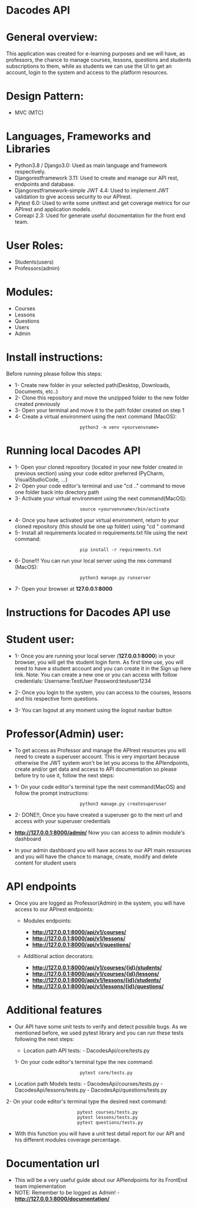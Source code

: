 # Dacodes API

# General overview:

This application was created for e-learning purposes and we will have, as professors, the chance to manage courses, lessons, questions and students subscriptions to them, while
as students we can use the UI to get an account, login to the system and access to the platform resources.

# Design Pattern:
- MVC (MTC)

# Languages, Frameworks and Libraries 
- Python3.8 / Django3.0: Used as main language and framework respectively.
- Djangorestframework 3.11: Used to create and manage our API rest, endpoints and database.
- Djangorestframework-simple JWT 4.4: Used to implement JWT validation to give access security to our APIrest.  
- Pytest 6.0: Used to write some unittest and get coverage metrics for our APIrest and application models.
- Coreapi 2.3: Used for generate useful documentation for the front end team.
 
# User Roles:
- Students(users)
- Professors(admin) 

# Modules:
- Courses
- Lessons
- Questions
- Users
- Admin

# Install instructions:

Before running please follow this steps:

- 1- Create new folder in your selected path(Desktop, Downloads, Documents, etc..)
- 2- Clone this repository and move the unzipped folder to the new folder created previously
- 3- Open your terminal and move it to the path folder created on step 1
- 4- Create a virtual environment using the next command (MacOS):
```
                            python3 -m venv <yourvenvname>
```    

# Running local Dacodes API  

- 1- Open your cloned repository (located in your new folder created in previous section) using
     your code editor preferred (PyCharm, VisualStudioCode, ...)
- 2- Open your code editor's terminal and use "cd .." command to move one folder back into directory path
- 3- Activate your virtual environment using the next command(MacOS):
```
                            source <yourvenvname>/bin/activate
```
- 4- Once you have activated your virtual environment, return to your cloned repository (this should be one up folder) using "cd <reponame>" command 
- 5- Install all requirements located in requirements.txt file using the next command:
```
                            pip install -r requirements.txt
```
- 6- Done!!! You can run your local server using the nex command (MacOS):
```
                            python3 manage.py runserver
```
- 7- Open your browser at **127.0.0.1:8000**

# Instructions for Dacodes API use

# Student user:

- 1- Once you are running your local server (**127.0.0.1:8000**) in your browser, you will get the student login form. 
As first time use, you will need to have a student account and you can create it in the Sign up here link. 
Note: You can create a new one or you can access with follow credentials:
Username:TestUser
Password:testuser1234

- 2- Once you login to the system, you can access to the courses, lessons and his respective form questions.

- 3- You can logout at any moment using the logout navbar button

# Professor(Admin) user:

- To get access as Professor and manage the APIrest resources you will need to create a superuser account. This is very important because otherwise
the JWT system won't be let you access to the APIendpoints, create and/or get data and access to API documentation so please before try to use it, follow
the next steps:

- 1- On your code editor's terminal type the next command(MacOS) and follow the prompt instructions:
```
                            python3 manage.py createsuperuser
```  
- 2- DONE!!, Once you have created a superuser go to the next url and access with your superuser credentials
- **http://127.0.0.1:8000/admin/**
Now you can access to admin module's dashboard

- In your admin dashboard you will have access to our API main resources and you will have the chance to manage, create, modify and delete content
for student users

# API endpoints

- Once you are logged as Professor(Admin) in the system, you will have access to our APIrest endpoints:
    - Modules endpoints:
        - **http://127.0.0.1:8000/api/v1/courses/** 
        - **http://127.0.0.1:8000/api/v1/lessons/**
        - **http://127.0.0.1:8000/api/v1/questions/** 
        
    - Additional action decorators:
        - **http://127.0.0.1:8000/api/v1/courses/{id}/students/**
        - **http://127.0.0.1:8000/api/v1/courses/{id}/lessons/**
        - **http://127.0.0.1:8000/api/v1/lessons/{id}/students/**
        - **http://127.0.0.1:8000/api/v1/lessons/{id}/questions/**
        
        
# Additional features

- Our API have some unit tests to verify and detect possible bugs. As we mentioned before, we used pytest library and you can run these tests
  following the next steps:
  
  - Location path API tests:
                        - DacodesApi/core/tests.py
                        
  1- On your code editor's terminal type the nex command:
```
                            pytest core/tests.py
```           
  - Location path Models tests:
                        - DacodesApi/courses/tests.py 
                        - DacodesApi/lessons/tests.py
                        - DacodesApi/questions/tests.py 
                        
  2- On your code editor's terminal type the desired  next command:         
 
 ```
                            pytest courses/tests.py
                            pytest lessons/tests.py
                            pytest questions/tests.py
``` 
- With this function you will have a unit test detail report for our API and his different modules coverage percentage.  
 
# Documentation url

- This will be a very useful guide about our APIendpoints for its FrontEnd team implementation
- NOTE: Remember to be logged as Admin! 
                                                - **http://127.0.0.1:8000/documentation/**
